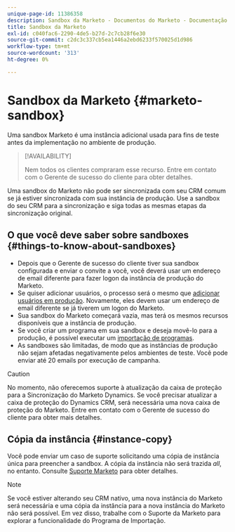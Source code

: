 ```yaml
---
unique-page-id: 11386358
description: Sandbox da Marketo - Documentos do Marketo - Documentação do produto
title: Sandbox da Marketo
exl-id: c040fac6-2290-4de5-b27d-2c7cb28f6e30
source-git-commit: c2dc3c337cb5ea1446a2ebd6233f570025d1d986
workflow-type: tm+mt
source-wordcount: '313'
ht-degree: 0%

---
```


# Sandbox da Marketo {#marketo-sandbox}

Uma sandbox Marketo é uma instância adicional usada para fins de teste antes da implementação no ambiente de produção.

>[!AVAILABILITY]
>
>Nem todos os clientes compraram esse recurso. Entre em contato com o Gerente de sucesso do cliente para obter detalhes.

Uma sandbox do Marketo não pode ser sincronizada com seu CRM comum se já estiver sincronizada com sua instância de produção. Use a sandbox do seu CRM para a sincronização e siga todas as mesmas etapas da sincronização original.

## O que você deve saber sobre sandboxes {#things-to-know-about-sandboxes}

* Depois que o Gerente de sucesso do cliente tiver sua sandbox configurada e enviar o convite a você, você deverá usar um endereço de email diferente para fazer logon da instância de produção do Marketo.
* Se quiser adicionar usuários, o processo será o mesmo que [adicionar usuários em produção](/help/marketo/product-docs/administration/users-and-roles/managing-marketo-users.md#create-users). Novamente, eles devem usar um endereço de email diferente se já tiverem um logon do Marketo.
* Sua sandbox do Marketo começará vazia, mas terá os mesmos recursos disponíveis que a instância de produção.
* Se você criar um programa em sua sandbox e deseja movê-lo para a produção, é possível executar um [importação de programas](/help/marketo/product-docs/core-marketo-concepts/programs/working-with-programs/import-a-program.md).
* As sandboxes são limitadas, de modo que as instâncias de produção não sejam afetadas negativamente pelos ambientes de teste. Você pode enviar até 20 emails por execução de campanha.

>[!CAUTION]
>
>No momento, não oferecemos suporte à atualização da caixa de proteção para a Sincronização do Marketo Dynamics. Se você precisar atualizar a caixa de proteção do Dynamics CRM, será necessária uma nova caixa de proteção do Marketo. Entre em contato com o Gerente de sucesso do cliente para obter mais detalhes.

## Cópia da instância {#instance-copy}

Você pode enviar um caso de suporte solicitando uma cópia de instância única para preencher a sandbox. A cópia da instância não será trazida _all_, no entanto. Consulte [Suporte Marketo](https://nation.marketo.com/t5/Support/ct-p/Support) para obter detalhes.

>[!NOTE]
>
>Se você estiver alterando seu CRM nativo, uma nova instância do Marketo será necessária e uma cópia da instância para a nova instância do Marketo não será possível. Em vez disso, trabalhe com o Suporte da Marketo para explorar a funcionalidade do Programa de Importação.
